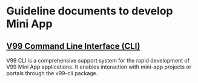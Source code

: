# Guideline documents to develop Mini App

## [V99 Command Line Interface (CLI)]
[V99 Command Line Interface (CLI)]: cli/getting-started.md

V99 CLI is a comprehensive support system for the rapid development of V99 Mini App applications. It enables interaction with mini-app projects or portals through the v99-cli package.